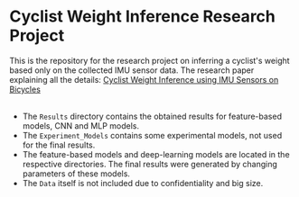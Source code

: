 # Cyclist Weight Inference Research Project
This is the repository for the research project on inferring a cyclist's weight based only on the collected IMU sensor data. 
The research paper explaining all the details: [Cyclist Weight Inference using IMU Sensors on Bicycles](https://essay.utwente.nl/100958/1/Anghelus_BA_EEMCS.pdf)<br><br>

- The `Results` directory contains the obtained results for feature-based models, CNN and MLP models.
- The `Experiment_Models` contains some experimental models, not used for the final results.
- The feature-based models and deep-learning models are located in the respective directories. The final results were generated by changing parameters of these models. 
- The `Data` itself is not included due to confidentiality and big size. 
